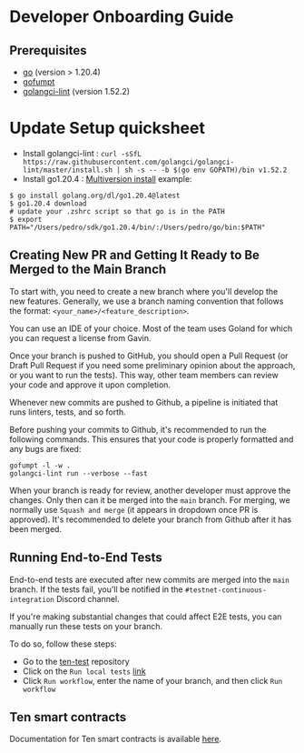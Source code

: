 # Developer Onboarding Guide

## Prerequisites
- [go](https://go.dev/doc/install) (version > 1.20.4)
- [gofumpt](https://github.com/mvdan/gofumpt)
- [golangci-lint](https://golangci-lint.run/) (version 1.52.2)

# Update Setup quicksheet
- Install golangci-lint :
  `curl -sSfL https://raw.githubusercontent.com/golangci/golangci-lint/master/install.sh | sh -s -- -b $(go env GOPATH)/bin v1.52.2`
- Install go1.20.4 : 
  [Multiversion install](https://go.dev/doc/manage-install) example:
```
$ go install golang.org/dl/go1.20.4@latest
$ go1.20.4 download
# update your .zshrc script so that go is in the PATH
$ export PATH="/Users/pedro/sdk/go1.20.4/bin/:/Users/pedro/go/bin:$PATH"

```

## Creating New PR and Getting It Ready to Be Merged to the Main Branch

To start with, you need to create a new branch where you'll develop the new features. Generally, we use a branch naming convention that follows the format:  `<your_name>/<feature_description>`.

You can use an IDE of your choice. Most of the team uses Goland for which you can request a license from Gavin.

Once your branch is pushed to GitHub, you should open a Pull Request (or Draft Pull Request if you  need some preliminary opinion about the approach, or you want to run the tests). This way, other team members can review your code and approve it upon completion.

Whenever new commits are pushed to Github, a pipeline is initiated that runs linters, tests, and so forth.

Before pushing your commits to Github, it's recommended to run the following commands. This ensures that your code is properly formatted and any bugs are fixed:

```
gofumpt -l -w .
golangci-lint run --verbose --fast
```

When your branch is ready for review, another developer must approve the changes. Only then can it be merged into the `main` branch. For merging, we normally use `Squash and merge` (it appears in dropdown once PR is approved).
It's recommended to delete your branch from Github after it has been merged.

## Running End-to-End Tests

End-to-end tests are executed after new commits are merged into the `main` branch. If the tests fail, you'll be notified in the `#testnet-continuous-integration` Discord channel.

If you're making substantial changes that could affect E2E tests, you can manually run these tests on your branch.

To do so, follow these steps:

- Go to the [ten-test](https://github.com/ten-protocol/ten-test/actions) repository
- Click on the `Run local tests` [link](https://github.com/ten-protocol/ten-test/actions/workflows/run_local_tests.yml)
- Click `Run workflow`, enter the name of your branch, and then click `Run workflow`

## Ten smart contracts

Documentation for Ten smart contracts is available [here](https://github.com/ten-protocol/go-ten/blob/main/contracts/README.md).